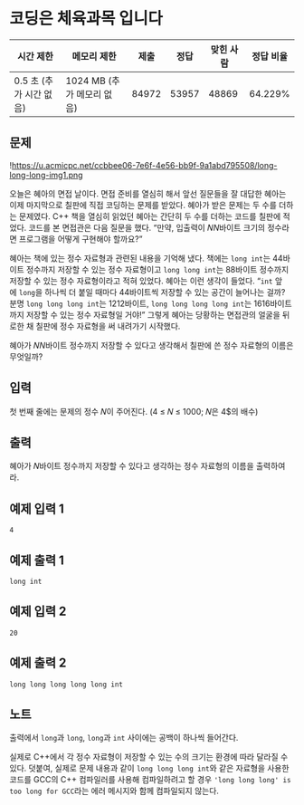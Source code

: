 [](https://www.acmicpc.net/problem/25314)

# 코딩은 체육과목 입니다

| 시간 제한 | 메모리 제한 | 제출 | 정답 | 맞힌 사람 | 정답 비율 |
| --- | --- | --- | --- | --- | --- |
| 0.5 초 (추가 시간 없음) | 1024 MB (추가 메모리 없음) | 84972 | 53957 | 48869 | 64.229% |

## 문제

!https://u.acmicpc.net/ccbbee06-7e6f-4e56-bb9f-9a1abd795508/long-long-long-img1.png

오늘은 혜아의 면접 날이다. 면접 준비를 열심히 해서 앞선 질문들을 잘 대답한 혜아는 이제 마지막으로 칠판에 직접 코딩하는 문제를 받았다. 혜아가 받은 문제는 두 수를 더하는 문제였다. C++ 책을 열심히 읽었던 혜아는 간단히 두 수를 더하는 코드를 칠판에 적었다. 코드를 본 면접관은 다음 질문을 했다. “만약, 입출력이 𝑁$N$바이트 크기의 정수라면 프로그램을 어떻게 구현해야 할까요?”

혜아는 책에 있는 정수 자료형과 관련된 내용을 기억해 냈다. 책에는 `long int`는 4$4$바이트 정수까지 저장할 수 있는 정수 자료형이고 `long long int`는 8$8$바이트 정수까지 저장할 수 있는 정수 자료형이라고 적혀 있었다. 혜아는 이런 생각이 들었다. “`int` 앞에 `long`을 하나씩 더 붙일 때마다 4$4$바이트씩 저장할 수 있는 공간이 늘어나는 걸까? 분명 `long long long int`는 12$12$바이트, `long long long long int`는 16$16$바이트까지 저장할 수 있는 정수 자료형일 거야!” 그렇게 혜아는 당황하는 면접관의 얼굴을 뒤로한 채 칠판에 정수 자료형을 써 내려가기 시작했다.

혜아가 𝑁$N$바이트 정수까지 저장할 수 있다고 생각해서 칠판에 쓴 정수 자료형의 이름은 무엇일까?

## 입력

첫 번째 줄에는 문제의 정수 𝑁이 주어진다. (4 ≤ 𝑁 ≤ 1000; 𝑁은 4$의 배수)

## 출력

혜아가 𝑁바이트 정수까지 저장할 수 있다고 생각하는 정수 자료형의 이름을 출력하여라.

## 예제 입력 1

```
4

```

## 예제 출력 1

```
long int

```

## 예제 입력 2

```
20

```

## 예제 출력 2

```
long long long long long int

```

## 노트

출력에서 `long`과 `long`, `long`과 `int` 사이에는 공백이 하나씩 들어간다.

실제로 C++에서 각 정수 자료형이 저장할 수 있는 수의 크기는 환경에 따라 달라질 수 있다. 덧붙여, 실제로 문제 내용과 같이 `long long long int`와 같은 자료형을 사용한 코드를 GCC의 C++ 컴파일러를 사용해 컴파일하려고 할 경우 `'long long long' is too long for GCC`라는 에러 메시지와 함께 컴파일되지 않는다.
